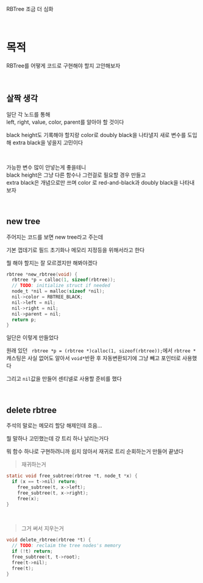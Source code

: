 RBTree 조금 더 심화

<br>

# 목적

RBTree를 어떻게 코드로 구현해야 할지 고안해보자

<br>

## 살짝 생각

일단 각 노드를 통해
<br>
left, right, value, color, parent를 알아야 할 것이다

black height도 기록해야 할지랑 color로 doubly black을 나타낼지 새로 변수를 도입해 extra black을 넣을지 고민이다

<br>

가능한 변수 많이 안넣는게 좋을테니
<br>
black height은 그냥 다른 함수나 그런걸로 필요할 경우 만들고
<br>
extra black은 개념으로만 쓰며 color 로 red-and-black과 doubly black을 나타내보자

<br>

## new tree

주어지는 코드를 보면 new tree라고 주는데

기본 껍데기로 필드 초기화나 메모리 지정등을 위해서라고 한다

뭘 해야 할지는 잘 모르겠지만 해봐야겠다

```c
rbtree *new_rbtree(void) {
  rbtree *p = calloc(1, sizeof(rbtree));
  // TODO: initialize struct if needed
  node_t *nil = malloc(sizeof *nil);
  nil->color = RBTREE_BLACK;
  nil->left = nil;
  nil->right = nil;
  nil->parent = nil;
  return p;
}
```

일단은 이렇게 만들었다

원래 있던 ` rbtree *p = (rbtree *)calloc(1, sizeof(rbtree));`에서 `rbtree *`캐스팅은 사실 없어도 알아서 `void*`반환 후 자동변환되기에 그냥 빼고 포인터로 사용했다

그리고 `nil`값을 만들어 센티넬로 사용할 준비를 했다

<br>

## delete rbtree

주석의 말로는 메모리 할당 해제인데 흐음...

뭘 말하나 고민했는데 걍 트리 하나 날리는거다

뭐 함수 하나로 구현하려니까 쉽지 않아서 재귀로 트리 순회하는거 만들어 끝냈다

> 재귀하는거
```c
static void free_subtree(rbtree *t, node_t *x) {
  if (x == t->nil) return;
    free_subtree(t, x->left);
    free_subtree(t, x->right);
    free(x);
}
```

<br>

> 그거 써서 지우는거
```c
void delete_rbtree(rbtree *t) {
  // TODO: reclaim the tree nodes's memory
  if (!t) return;
  free_subtree(t, t->root);
  free(t->nil);
  free(t);
}
```

<br>

